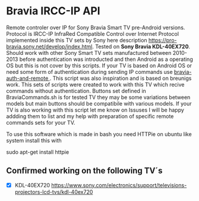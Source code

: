 # Bravia IRCC-IP API



Remote controler over IP for Sony Bravia Smart TV pre-Android versions. Protocol is IRCC-IP InfraRed Compatible Control over Internet Protocol implemented inside this TV sets by Sony here description https://pro-bravia.sony.net/develop/index.html. Tested on <B>Sony Bravia KDL-40EX720</B>. Should work with other Sony Smart TV sets manufactured between 2010-2013 before authentication was introducted and then Android as a operating OS but this is not cover by this scripts. If your TV is based on Android OS or need some form of authentication during sending IP commands use [
bravia-auth-and-remote ](https://github.com/breunigs/bravia-auth-and-remote). This script was also inspiration and is based on breunigs work.
 This sets of scripts were created to work with this TV which recive commands without authentication. Buttons set defined in BraviaCommands.sh is for tested TV they may be some variations between models but main buttons should be compatibile with various models. If your TV is also working with this script let me know on Issuses I will be happy addding them to list and my help with preparation of specific remote commands sets for your TV.

To use this software which is made in bash you need HTTPie
on ubuntu like system install this with 

sudo apt-get install httpie


## Confirmed working on the following TV´s
- [x] KDL-40EX720 https://www.sony.com/electronics/support/televisions-projectors-lcd-tvs/kdl-40ex720

